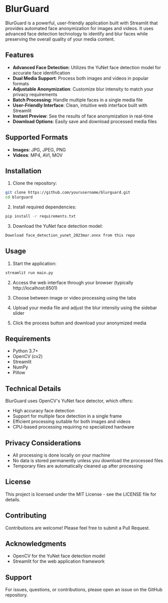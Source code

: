 # BlurGuard

BlurGuard is a powerful, user-friendly application built with Streamlit that provides automated face anonymization for images and videos. It uses advanced face detection technology to identify and blur faces while preserving the overall quality of your media content.

## Features

- **Advanced Face Detection**: Utilizes the YuNet face detection model for accurate face identification
- **Dual Media Support**: Process both images and videos in popular formats
- **Adjustable Anonymization**: Customize blur intensity to match your privacy requirements
- **Batch Processing**: Handle multiple faces in a single media file
- **User-Friendly Interface**: Clean, intuitive web interface built with Streamlit
- **Instant Preview**: See the results of face anonymization in real-time
- **Download Options**: Easily save and download processed media files

## Supported Formats

- **Images**: JPG, JPEG, PNG
- **Videos**: MP4, AVI, MOV

## Installation

1. Clone the repository:
```bash
git clone https://github.com/yourusername/blurguard.git
cd blurguard
```

2. Install required dependencies:
```bash
pip install -r requirements.txt
```

3. Download the YuNet face detection model:
```bash
Download face_detection_yunet_2023mar.onnx from this repo
```

## Usage

1. Start the application:
```bash
streamlit run main.py
```

2. Access the web interface through your browser (typically http://localhost:8501)

3. Choose between image or video processing using the tabs

4. Upload your media file and adjust the blur intensity using the sidebar slider

5. Click the process button and download your anonymized media

## Requirements

- Python 3.7+
- OpenCV (cv2)
- Streamlit
- NumPy
- Pillow

## Technical Details

BlurGuard uses OpenCV's YuNet face detector, which offers:
- High accuracy face detection
- Support for multiple face detection in a single frame
- Efficient processing suitable for both images and videos
- CPU-based processing requiring no specialized hardware

## Privacy Considerations

- All processing is done locally on your machine
- No data is stored permanently unless you download the processed files
- Temporary files are automatically cleaned up after processing

## License

This project is licensed under the MIT License - see the LICENSE file for details.

## Contributing

Contributions are welcome! Please feel free to submit a Pull Request.

## Acknowledgments

- OpenCV for the YuNet face detection model
- Streamlit for the web application framework

## Support

For issues, questions, or contributions, please open an issue on the GitHub repository.
